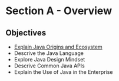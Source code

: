 # Section A - Overview

## Objectives

- [Explain Java Origins and Ecosystem](NoteA.md)
- Descrive the Java Language
- Explore Java Design Mindset
- Descrive Common Java APIs
- Explain the Use of Java in the Enterprise
